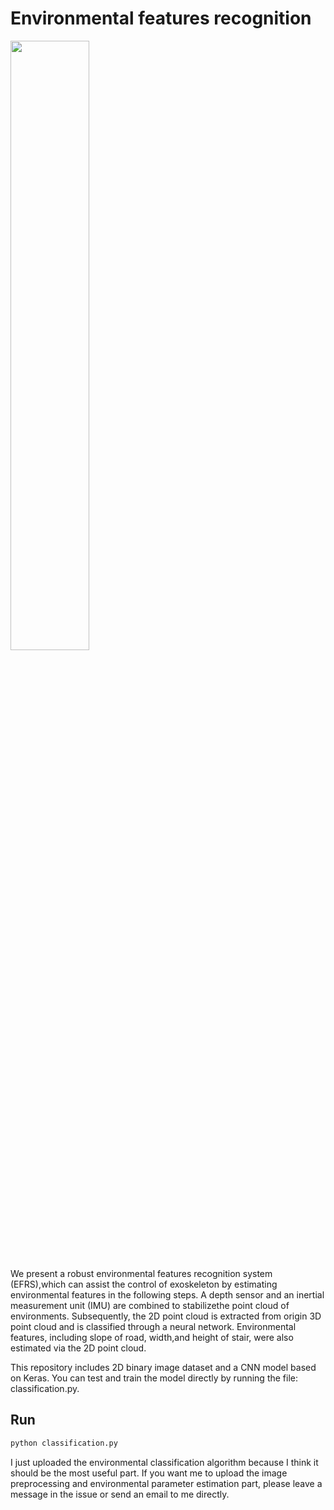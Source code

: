 ﻿# Environmental features recognition
 <img src='./Environmental-feature-recog.jpg' width=50%>

We present a robust environmental features recognition system (EFRS),which can assist the control of exoskeleton by estimating environmental features in the following steps. A depth sensor and an inertial measurement unit (IMU) are combined to stabilizethe point cloud of environments. Subsequently, the 2D point cloud is extracted from origin 3D point cloud and is classified through a neural network. Environmental features, including slope of road, width,and height of stair, were also estimated via the 2D point cloud. 

This repository includes 2D binary image dataset and a CNN model based on Keras.  You can test and train the model directly by running the file: classification.py.

## Run

```bash
python classification.py
```

I just uploaded the environmental classification algorithm because I think it should be the most useful part. If you want me to upload the image preprocessing and environmental parameter estimation part, please leave a message in the issue or send an email to me directly. 

